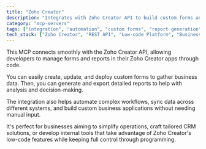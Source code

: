 ```yaml
---
title: "Zoho Creator"
description: "Integrates with Zoho Creator API to build custom forms and generate detailed reports for business applications."
category: "mcp-servers"
tags: ["integration", "automation", "custom forms", "report generation", "low-code"]
tech_stack: ["Zoho Creator", "REST API", "Low-code Platform", "Business Applications", "Data Management"]
---
```


This MCP connects smoothly with the Zoho Creator API, allowing developers to manage forms and reports in their Zoho Creator apps through code. 

You can easily create, update, and deploy custom forms to gather business data. Then, you can generate and export detailed reports to help with analysis and decision-making.

The integration also helps automate complex workflows, sync data across different systems, and build custom business applications without needing manual input.

It's perfect for businesses aiming to simplify operations, craft tailored CRM solutions, or develop internal tools that take advantage of Zoho Creator's low-code features while keeping full control through programming.
